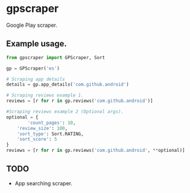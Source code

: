 # gpscraper

Google Play scraper.

## Example usage.

```python
from gpscraper import GPScraper, Sort

gp = GPScraper('es')

# Scraping app details
details = gp.app_details('com.github.android')

# Scraping reviews example 1.
reviews = [r for r in gp.reviews('com.github.android')]

#Scraping reviews example 2 (Optional args).
optional = {
        'count_pages': 10,
	'review_size': 100,
	'sort_type': Sort.RATING,
	'sort_score': 5
}
reviews = [r for r in gp.reviews('com.github.android', **optional)]
```

## TODO
- App searching scraper.
